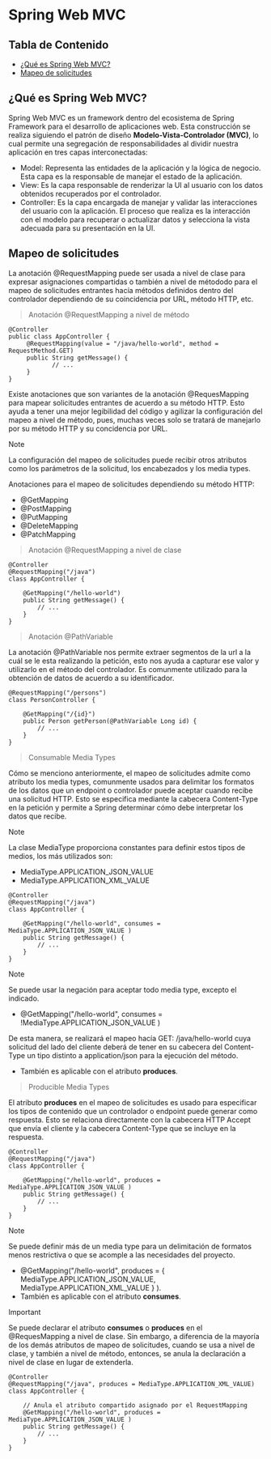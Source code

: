 # Spring Web MVC

## Tabla de Contenido

- [¿Qué es Spring Web MVC?](#qué-es-spring-web-mvc)
- [Mapeo de solicitudes](#mapeo-de-solicitudes)

## ¿Qué es Spring Web MVC?

Spring Web MVC es un framework dentro del ecosistema de Spring Framework para el desarrollo de aplicaciones web. Esta construcción se realiza siguiendo el patrón de diseño **Modelo-Vista-Controlador (MVC)**, lo cual permite una segregación de responsabilidades al dividir nuestra aplicación en tres capas interconectadas:

- Model: Representa las entidades de la aplicación y la lógica de negocio. Esta capa es la responsable de manejar el estado de la aplicación.
- View: Es la capa responsable de renderizar la UI al usuario con los datos obtenidos recuperados por el controlador.
- Controller: Es la capa encargada de manejar y validar las interacciones del usuario con la aplicación. El proceso que realiza es la interacción con el modelo para recuperar o actualizar datos y selecciona la vista adecuada para su presentación en la UI.

## Mapeo de solicitudes

La anotación @RequestMapping puede ser usada a nivel de clase para expresar asignaciones compartidas o también a nivel de métododo para el mapeo de solicitudes entrantes hacía métodos definidos dentro del controlador dependiendo de su coincidencia por URL, método HTTP, etc.

> Anotación @RequestMapping a nivel de método

```
@Controller
public class AppController {
	 @RequestMapping(value = "/java/hello-world", method = RequestMethod.GET)
	 public String getMessage() {
			// ...
	 }
}
```

Existe anotaciones que son variantes de la anotación @RequesMapping para mapear solicitudes entrantes de acuerdo a su método HTTP. Esto ayuda a tener una mejor legibilidad del código y agilizar la configuración del mapeo a nivel de método, pues, muchas veces solo se tratará de manejarlo por su método HTTP y su concidencia por URL.

> [!NOTE]
> La configuración del mapeo de solicitudes puede recibir otros atributos como los parámetros de la solicitud, los encabezados y los media types.

Anotaciones para el mapeo de solicitudes dependiendo su método HTTP: 
- @GetMapping
- @PostMapping
- @PutMapping
- @DeleteMapping
- @PatchMapping


> Anotación @RequestMapping a nivel de clase
```
@Controller
@RequestMapping("/java")
class AppController {

	@GetMapping("/hello-world")
	public String getMessage() {
		// ...
	}
}
```

> Anotación @PathVariable

La anotación @PathVariable nos permite extraer segmentos de la url a la cuál se le esta realizando la petición, esto nos ayuda a capturar ese valor y utilizarlo en el método del controlador. Es comunmente utilizado para la obtención de datos de acuerdo a su identificador.

```
@RequestMapping("/persons")
class PersonController {

	@GetMapping("/{id}")
	public Person getPerson(@PathVariable Long id) {
		// ...
	}
}
```

> Consumable Media Types

Cómo se menciono anteriormente, el mapeo de solicitudes admite como atributo los media types, comunmente usados para delimitar los formatos de los datos que un endpoint o controlador puede aceptar cuando recibe una solicitud HTTP. Esto se especifica mediante la cabecera Content-Type en la petición y permite a Spring determinar cómo debe interpretar los datos que recibe.

> [!NOTE]
> La clase MediaType proporciona constantes para definir estos tipos de medios, los más utilizados son: 
> - MediaType.APPLICATION_JSON_VALUE
> - MediaType.APPLICATION_XML_VALUE

```
@Controller
@RequestMapping("/java")
class AppController {

	@GetMapping("/hello-world", consumes = MediaType.APPLICATION_JSON_VALUE )
	public String getMessage() {
		// ...
	}
}
```

> [!NOTE]
> Se puede usar la negación para aceptar todo media type, excepto el indicado.
> - @GetMapping("/hello-world", consumes = !MediaType.APPLICATION_JSON_VALUE )
>   
> De esta manera, se realizará el mapeo hacía GET: /java/hello-world cuya solicitud del lado del cliente deberá de tener en su cabecera del Content-Type un tipo distinto a application/json para la ejecución del método.
> - También es aplicable con el atributo **produces**. 

> Producible Media Types 

El atributo **produces** en el mapeo de solicitudes es usado para especificar los tipos de contenido que un controlador o endpoint puede generar como respuesta. Esto se relaciona directamente con la cabecera HTTP Accept que envía el cliente y la cabecera Content-Type que se incluye en la respuesta.

```
@Controller
@RequestMapping("/java")
class AppController {

	@GetMapping("/hello-world", produces = MediaType.APPLICATION_JSON_VALUE )
	public String getMessage() {
		// ...
	}
}
```

> [!NOTE]
> Se puede definir más de un media type para un delimitación de formatos menos restrictiva o que se acomple a las necesidades del proyecto.
> - @GetMapping("/hello-world", produces = { MediaType.APPLICATION_JSON_VALUE, MediaType.APPLICATION_XML_VALUE } ). 
> - También es aplicable con el atributo **consumes**.


> [!IMPORTANT]
> Se puede declarar el atributo **consumes** o **produces** en el @RequesMapping a nivel de clase. Sin embargo, a diferencia de la mayoría de los demás atributos de mapeo de solicitudes, cuando se usa a nivel de clase, y también a nivel de método, entonces, se anula la declaración a nivel de clase en lugar de extenderla.


```
@Controller
@RequestMapping("/java", produces = MediaType.APPLICATION_XML_VALUE)
class AppController {

 	// Anula el atributo compartido asignado por el RequestMapping
	@GetMapping("/hello-world", produces = MediaType.APPLICATION_JSON_VALUE )
	public String getMessage() {
		// ...
	}
}
```
